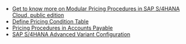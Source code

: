 
* [Get to know more on Modular Pricing Procedures in SAP S/4HANA Cloud, public edition ](https://community.sap.com/t5/enterprise-resource-planning-blogs-by-sap/get-to-know-more-on-modular-pricing-procedures-in-sap-s-4hana-cloud-public/ba-p/13570737)
* [Define Pricing Condition Table ](https://community.sap.com/t5/enterprise-resource-planning-blogs-by-members/define-pricing-condition-table/ba-p/13569978)
* [Pricing Procedures in Accounts Payable ](https://community.sap.com/t5/kolkata-blog-posts/pricing-procedures-in-accounts-payable/ba-p/13703095)
* [SAP S/4HANA Advanced Variant Configuration](https://community.sap.com/t5/enterprise-resource-planning-blogs-by-members/sap-s-4hana-advanced-variant-configuration/ba-p/13529121)

